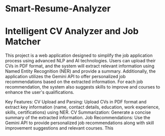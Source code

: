 # Smart-Resume-Analyzer
# Intelligent CV Analyzer and Job Matcher
This project is a web application designed to simplify the job application process using advanced NLP and AI technologies. Users can upload their CVs in PDF format, and the system will extract relevant information using Named Entity Recognition (NER) and provide a summary. Additionally, the application utilizes the Gemini API to offer personalized job recommendations based on the extracted information. For each job recommendation, the system also suggests skills to improve and courses to enhance the user's qualifications.

Key Features:
CV Upload and Parsing: Upload CVs in PDF format and extract key information (name, contact details, education, work experience, skills, certifications) using NER.
CV Summarization: Generate a concise summary of the extracted information.
Job Recommendations: Use the Gemini API to provide personalized job recommendations along with skill improvement suggestions and relevant courses.
This
